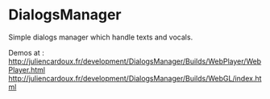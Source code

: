# DialogsManager
Simple dialogs manager which handle texts and vocals.


Demos at :  http://juliencardoux.fr/development/DialogsManager/Builds/WebPlayer/WebPlayer.html
            http://juliencardoux.fr/development/DialogsManager/Builds/WebGL/index.html
